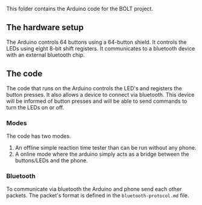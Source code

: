 This folder contains the Arduino code for the BOLT project.

## The hardware setup

The Arduino controls 64 buttons using a 64-button shield. It controls the LEDs using eight 8-bit shift registers. It communicates to a bluetooth device with an external bluetooth chip.

## The code

The code that runs on the Arduino controls the LED's and registers the button presses. It also allows a device to connect via bluetooth. This device will be informed of button presses and will be able to send commands to turn the LEDs on or off.

### Modes

The code has two modes.
1. An offline simple reaction time tester than can be run without any phone.
2. A online mode where the arduino simply acts as a bridge between the buttons/LEDs and the phone.

### Bluetooth

To communicate via bluetooth the Arduino and phone send each other packets. The packet's format is defined in the `bluetooth-protocol.md` file.


